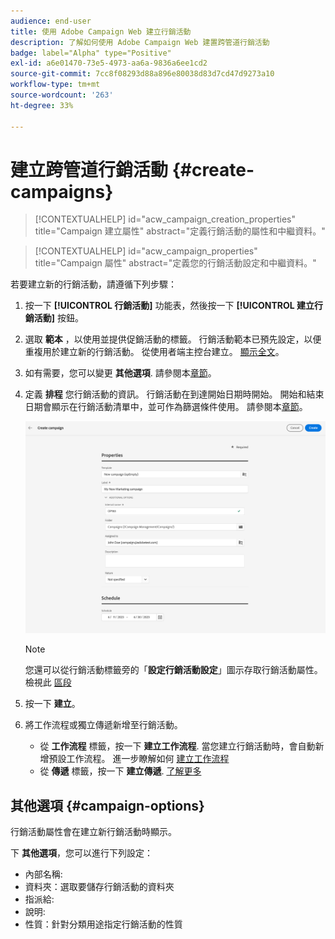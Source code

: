 ```yaml
---
audience: end-user
title: 使用 Adobe Campaign Web 建立行銷活動
description: 了解如何使用 Adobe Campaign Web 建置跨管道行銷活動
badge: label="Alpha" type="Positive"
exl-id: a6e01470-73e5-4973-aa6a-9836a6ee1cd2
source-git-commit: 7cc8f08293d88a896e80038d83d7cd47d9273a10
workflow-type: tm+mt
source-wordcount: '263'
ht-degree: 33%

---
```



# 建立跨管道行銷活動 {#create-campaigns}

>[!CONTEXTUALHELP]
>id="acw_campaign_creation_properties"
>title="Campaign 建立屬性"
>abstract="定義行銷活動的屬性和中繼資料。"

>[!CONTEXTUALHELP]
>id="acw_campaign_properties"
>title="Campaign 屬性"
>abstract="定義您的行銷活動設定和中繼資料。"

若要建立新的行銷活動，請遵循下列步驟：

1. 按一下 **[!UICONTROL 行銷活動]** 功能表，然後按一下 **[!UICONTROL 建立行銷活動]** 按鈕。
1. 選取 **範本** ，以使用並提供促銷活動的標籤。 行銷活動範本已預先設定，以便重複用於建立新的行銷活動。 從使用者端主控台建立。
   [顯示全文](https://experienceleague.adobe.com/docs/campaign/automation/campaign-orchestration/marketing-campaign-templates.html?lang=zh-Hant)。
1. 如有需要，您可以變更 **其他選項**. 請參閱本[章節](#campaign-options)。
1. 定義 **排程** 您行銷活動的資訊。 行銷活動在到達開始日期時開始。 開始和結束日期會顯示在行銷活動清單中，並可作為篩選條件使用。 請參閱本[章節](gs-campaigns.md#access-campaigns)。

   ![定義您的行銷活動屬性](assets/campaign-properties.png)

   >[!NOTE]
   >
   >您還可以從行銷活動標籤旁的「**設定行銷活動設定**」圖示存取行銷活動屬性。檢視此 [區段](gs-campaigns.md#campaign-dashboard)

1. 按一下 **建立**。
1. 將工作流程或獨立傳遞新增至行銷活動。
   * 從 **工作流程** 標籤，按一下 **建立工作流程**. 當您建立行銷活動時，會自動新增預設工作流程。 進一步瞭解如何 [建立工作流程](../workflows/create-workflow.md)
   * 從 **傳遞** 標籤，按一下 **建立傳遞**. [了解更多](../msg/gs-messages.md)

## 其他選項 {#campaign-options}

行銷活動屬性會在建立新行銷活動時顯示。

下 **其他選項**，您可以進行下列設定：

* 內部名稱:
* 資料夾：選取要儲存行銷活動的資料夾
* 指派給:
* 說明:
* 性質：針對分類用途指定行銷活動的性質

<!--
## Create a cross-channel campaign {#cross-channel-campaign}


>[!CONTEXTUALHELP]
>id="acw_campaign_creation_workflow"
>title="Workflow list"
>abstract="List of workflows available for your campaign. Use the 'Create workflow' button to add a workflow in your campaign."

In a cross-channel campaign, a single marketing communication uses different channels. Data is passed between the channels. The customer receives communication through multiple channels based on, for example, their interaction with the previous communication.

-->
<!--
existing campaign: settings button -> properties like when creation
schedule in header


About plans, programs and campaigns
Adobe Campaign allows you to plan marketing campaigns in which you can create and manage different types of activities: emails, SMS messages, push notifications, workflows, landing pages. These campaigns and their contents can be gathered into programs.

The programs and campaigns allow you to regroup and view the different marketing activities that are linked to them.

A program may contain other programs as well as campaigns, workflows, and landing pages. It appears in the timeline and help you organize your marketing activities: you can separate them by country, by brand, by unit, etc.
A campaign enables you to gather all the marketing activities of your choice under a single entity. A campaign may contain emails, SMS, push notifications, direct mails, workflows, and landing pages.
To better organize your marketing plans, Adobe recommends the following hierarchy: Program > Sub-programs > Campaigns > Workflows > Deliveries.

Reports on programs and campaigns allow you to analyze their impact. For example, you can build reports at the campaign level to aggregate data on all deliveries contained in that campaign.

Related topics:

Timeline
About dynamic reports
Creating a campaign
In programs and sub-programs, you can add campaigns. Campaigns can contain marketing activities such as emails, SMS, push notifications, workflows, and landing pages.

From the Adobe Campaign home page, select the Programs & Campaigns card and access a program or sub-program.

Click on the Create button and select Campaign.

In the Creation mode screen, select a campaign type.



The campaign types available are based on templates defined in Resources > Templates > Campaign templates. For more on this, refer to the Managing templates section.

In the Properties screen, enter the name and ID of the campaign.

Select a start and end date to your campaign. These dates only apply to the campaign itself.



Click on Create to confirm the creation of the campaign.

The campaign is created and displayed. Use the Create button to add marketing activities to your campaign.

NOTE
Depending on your license agreement, you may access only some of these activities.

You can also create a campaign from the marketing activity list. You can choose to link the marketing activity to a parent program or sub-program via the properties window of the campaign.


Programs and campaigns icons and statuses
Each program and each campaign in the list has a visual symbol and an icon whose color indicates the execution status. This status depends on the validity period of the program or the campaign.

Gray: the program/campaign has not yet started - Editing status.
Blue: the program/campaign is in progress - In progress status.
Green: the program/campaign has finished - Finished status. By default, the current date is automatically shown as the validity start date and the end date is calculated according to the start date (D+186 days). You can change these dates in the program or campaign properties.


Business.Adobe.com resources
-->
